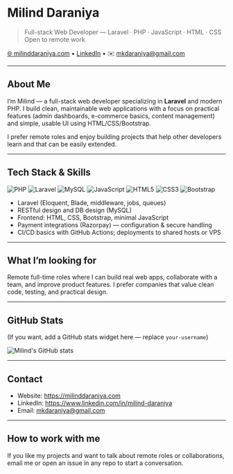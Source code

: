# Milind Daraniya

> Full-stack Web Developer — Laravel · PHP · JavaScript · HTML · CSS  
> Open to remote work

[🌐 milinddaraniya.com](https://milinddaraniya.com) • [LinkedIn](https://www.linkedin.com/in/milind-daraniya) • ✉️ mkdaraniya@gmail.com

---

## About Me
I’m Milind — a full-stack web developer specializing in **Laravel** and modern PHP. I build clean, maintainable web applications with a focus on practical features (admin dashboards, e-commerce basics, content management) and simple, usable UI using HTML/CSS/Bootstrap.

I prefer remote roles and enjoy building projects that help other developers learn and that can be easily extended.

---

## Tech Stack & Skills

![PHP](https://img.shields.io/badge/-PHP-8892BF?logo=php&logoColor=white) 
![Laravel](https://img.shields.io/badge/-Laravel-FF2D20?logo=laravel&logoColor=white) 
![MySQL](https://img.shields.io/badge/-MySQL-4479A1?logo=mysql&logoColor=white) 
![JavaScript](https://img.shields.io/badge/-JavaScript-F7DF1E?logo=javascript&logoColor=black)
![HTML5](https://img.shields.io/badge/-HTML5-E34F26?logo=html5&logoColor=white)
![CSS3](https://img.shields.io/badge/-CSS3-1572B6?logo=css3&logoColor=white)
![Bootstrap](https://img.shields.io/badge/-Bootstrap-7952B3?logo=bootstrap&logoColor=white)

- Laravel (Eloquent, Blade, middleware, jobs, queues)
- RESTful design and DB design (MySQL)
- Frontend: HTML, CSS, Bootstrap, minimal JavaScript
- Payment integrations (Razorpay) — configuration & secure handling
- CI/CD basics with GitHub Actions; deployments to shared hosts or VPS

---

## What I’m looking for
Remote full-time roles where I can build real web apps, collaborate with a team, and improve product features. I prefer companies that value clean code, testing, and practical design.

---

## GitHub Stats
(If you want, add a GitHub stats widget here — replace `your-username`)

![Milind's GitHub stats](https://github-readme-stats.vercel.app/api?username=your-username&show_icons=true&count_private=true)

---

## Contact
- Website: https://milinddaraniya.com  
- LinkedIn: https://www.linkedin.com/in/milind-daraniya  
- Email: mkdaraniya@gmail.com

---

## How to work with me
If you like my projects and want to talk about remote roles or collaborations, email me or open an issue in any repo to start a conversation.
